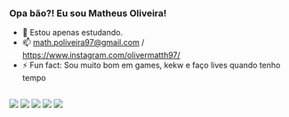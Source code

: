 ### Opa bão?! Eu sou Matheus Oliveira! 

- 🔭 Estou apenas estudando. 
- 📫 math.poliveira97@gmail.com / https://www.instagram.com/olivermatth97/
- ⚡ Fun fact: Sou muito bom em games, kekw e faço lives quando tenho tempo 


##

<div> 
  <a href="https://www.instagram.com/olivermatth97/" target="_blank"><img src="https://img.shields.io/badge/-Instagram-%23E4405F?style=for-the-badge&logo=instagram&logoColor=white" target="_blank"></a>
 	<a href="https://www.twitch.tv/olivermatth" target="_blank"><img src="https://img.shields.io/badge/Twitch-9146FF?style=for-the-badge&logo=twitch&logoColor=white" target="_blank"></a>
 <a href="https://discord.gg/cg2KqPaz" target="_blank"><img src="https://img.shields.io/badge/Discord-7289DA?style=for-the-badge&logo=discord&logoColor=white" target="_blank"></a> 
  <a href = "mailto:math.poliveira97@gmail.com"><img src="https://img.shields.io/badge/-Gmail-%23333?style=for-the-badge&logo=gmail&logoColor=white" target="_blank"></a>
  <a href="https://www.linkedin.com/in/olivermatth97/" target="_blank"><img src="https://img.shields.io/badge/-LinkedIn-%230077B5?style=for-the-badge&logo=linkedin&logoColor=white" target="_blank"></a> 
    
 
</div>
